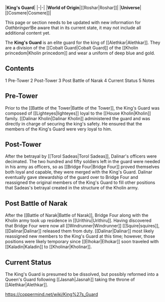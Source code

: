 |**King's Guard**|
|-|-|
|**World of Origin**|[[Roshar\|Roshar]]|
|**Universe**|[[Cosmere\|Cosmere]]|

This page or section needs to be updated with new information for *Oathbringer*!Be aware that in its current state, it may not include all additional content yet.

The **King's Guard** is an elite guard for the king of [[Alethkar\|Alethkar]]. They are a division of the [[Cobalt Guard\|Cobalt Guard]] of the [[Kholin princedom\|Kholin princedom]] and wear a uniform of deep blue and gold.

## Contents

1 Pre-Tower
2 Post-Tower
3 Post Battle of Narak
4 Current Status
5 Notes


## Pre-Tower
Prior to the [[Battle of the Tower\|Battle of the Tower]], the King's Guard was composed of [[Lighteyes\|lighteyes]] loyal to the [[House Kholin\|Kholin]] family. [[Dalinar Kholin\|Dalinar Kholin]] administered the guard and was directly in charge of securing the king's safety. He ensured that the members of the King's Guard were very loyal to him.

## Post-Tower
After the betrayal by [[Torol Sadeas\|Torol Sadeas]], Dalinar's officers were decimated. The two hundred and fifty soldiers left in the guard were needed in his army as officers, so as [[Bridge Four\|Bridge Four]] proved themselves both loyal and capable, they were merged with the King's Guard. Dalinar eventually gave stewardship of the guard over to Bridge Four and reassigned the original members of the King's Guard to fill other positions that Sadeas's betrayal created in the structure of the Kholin army.

## Post Battle of Narak
After the [[Battle of Narak\|Battle of Narak]], Bridge Four along with the Kholin army took up residence in [[Urithiru\|Urithiru]]. Having discovered that Bridge Four were now all [[Windrunner\|Windrunner]] [[Squire\|squires]], [[Dalinar\|Dalinar]] released them from duty. [[Dalinar\|Dalinar]] most likely reassigned new members to the King's Guard at this time; however, those positions were likely temporary since [[Elhokar\|Elhokar]] soon traveled with [[Kaladin\|Kaladin]] to [[Kholinar\|Kholinar]].

## Current Status
The King's Guard is presumed to be dissolved, but possibly reformed into a Queen's Guard following [[Jasnah\|Jasnah]] taking the throne of [[Alethkar\|Alethkar]].



https://coppermind.net/wiki/King%27s_Guard